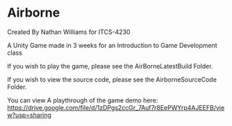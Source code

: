 # Airborne
Created By Nathan Williams for ITCS-4230

A Unity Game made in 3 weeks for an Introduction to Game Development class

If you wish to play the game, please see the AirBorneLatestBuild Folder.

If you wish to view the source code, please see the AirborneSourceCode Folder.

You can view A playthrough of the game demo here: https://drive.google.com/file/d/1zDPgs2ccGr_7Auf7r8EePWYrp4AJEEFB/view?usp=sharing
